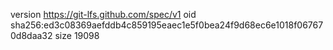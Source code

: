 version https://git-lfs.github.com/spec/v1
oid sha256:ed3c08369aefddb4c859195eaec1e5f0bea24f9d68ec6e1018f067670d8daa32
size 19098
